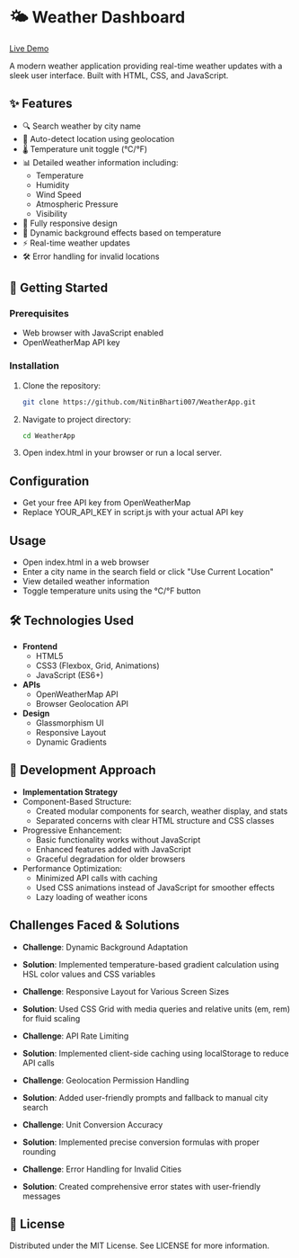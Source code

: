 # 🌤️ Weather Dashboard

[Live Demo](https://weatherapp-beta-dusky.vercel.app/)


A modern weather application providing real-time weather updates with a sleek user interface. Built with HTML, CSS, and JavaScript.

## ✨ Features

- 🔍 Search weather by city name
- 📍 Auto-detect location using geolocation
- 🌡️ Temperature unit toggle (°C/°F)
- 📊 Detailed weather information including:
  - Temperature
  - Humidity
  - Wind Speed
  - Atmospheric Pressure
  - Visibility
- 📱 Fully responsive design
- 🎨 Dynamic background effects based on temperature
- ⚡ Real-time weather updates
- 🛠️ Error handling for invalid locations

## 🚀 Getting Started

### Prerequisites
- Web browser with JavaScript enabled
- OpenWeatherMap API key

### Installation
1. Clone the repository:
   ```bash
   git clone https://github.com/NitinBharti007/WeatherApp.git
2. Navigate to project directory:
   ```bash
   cd WeatherApp
3. Open index.html in your browser or run a local server.

## Configuration
- Get your free API key from OpenWeatherMap
- Replace YOUR_API_KEY in script.js with your actual API key

## Usage
- Open index.html in a web browser
- Enter a city name in the search field or click "Use Current Location"
- View detailed weather information
- Toggle temperature units using the °C/°F button

## 🛠️ Technologies Used
- **Frontend**
  - HTML5
  - CSS3 (Flexbox, Grid, Animations)
  - JavaScript (ES6+)
- **APIs**
  - OpenWeatherMap API
  - Browser Geolocation API
- **Design**
  - Glassmorphism UI
  - Responsive Layout
  - Dynamic Gradients

## 🧠 Development Approach
- **Implementation Strategy**
- Component-Based Structure:
   - Created modular components for search, weather display, and stats
   - Separated concerns with clear HTML structure and CSS classes
- Progressive Enhancement:
  - Basic functionality works without JavaScript
  - Enhanced features added with JavaScript
  - Graceful degradation for older browsers
- Performance Optimization:
  - Minimized API calls with caching
  - Used CSS animations instead of JavaScript for smoother effects
  - Lazy loading of weather icons

## Challenges Faced & Solutions
- **Challenge**: Dynamic Background Adaptation
- **Solution**: Implemented temperature-based gradient calculation using HSL color values and CSS variables

- **Challenge**: Responsive Layout for Various Screen Sizes
- **Solution**: Used CSS Grid with media queries and relative units (em, rem) for fluid scaling

- **Challenge**: API Rate Limiting
- **Solution**: Implemented client-side caching using localStorage to reduce API calls

- **Challenge**: Geolocation Permission Handling
- **Solution**: Added user-friendly prompts and fallback to manual city search

- **Challenge**: Unit Conversion Accuracy
- **Solution**: Implemented precise conversion formulas with proper rounding

- **Challenge**: Error Handling for Invalid Cities
- **Solution**: Created comprehensive error states with user-friendly messages
 
## 📄 License
Distributed under the MIT License. See LICENSE for more information.

